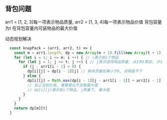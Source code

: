 ## 背包问题

arr1 = [1, 2, 3]每一项表示物品质量, arr2 = [1, 3, 4]每一项表示物品价值
背包容量为t
在背包容量内可装物品的最大价值


动态规划解决

```js
  const knapPack = (arr1, arr2, t) => {
    const m = arr1.length, dp = new Array(m + 1).fill(new Array(t + 1))
    for (let i = 1; i <= m; i ++) { // i表示前i个物品
      for (let j = 1; j <= t; j ++) { // j表示选择物品质量, 从1到t累加, 计算1->n质量的最大值
        if (j - arr1[i - 1] < 0) {
          dp[i][j] = dp[i - 1][j] // 剩余质量如果小于0, 说明装不下
        } else {
          dp[i][j] = Math.max(dp[i - 1][j - arr1[i - 1]] + arr2[i - 1], dp[i - 1][j]) // j-arr1[i - 1]表示剩余质量的最大价值
          // 加上当前价值, 看看是比不加取最大值
          // dp[i][j]表示前i个物品, j质量下, 最大值
        }
      }
    }
    return dp[m][t]
  }
```
